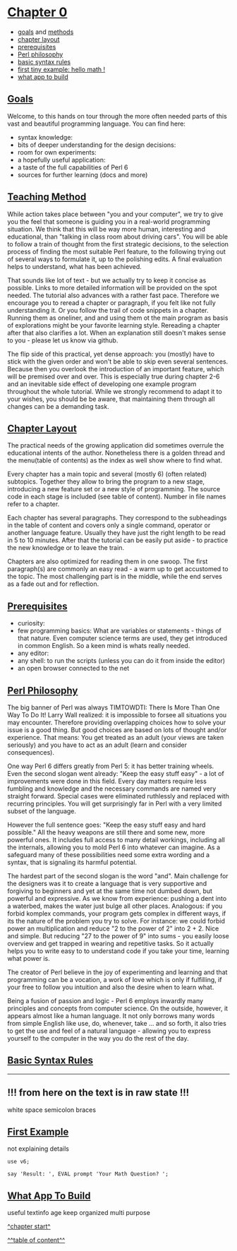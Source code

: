 

[Chapter 0](../table-of-content.md)
===================================


   * [goals](#goals) and [methods](#teaching-method)
   * [chapter layout](#chapter-layout)
   * [prerequisites](#prerequisites)
   * [Perl philosophy](#perl-philosophy)
   * [basic syntax rules](#basic-syntax-rules)
   * [first tiny example: hello math !](#first-example)
   * [what app to build](#what-app-to-build)



[Goals](#chapter-0)
-------------------

Welcome,
to this hands on tour through the more often needed parts of this vast and
beautiful programming language. You can find here:

   - syntax knowledge:
   - bits of deeper understanding for the design decisions:
   - room for own experiments:
   - a hopefully useful application:
   - a taste of the full capabilities of Perl 6
   - sources for further learning (docs and more)



[Teaching Method](#chapter-0)
-----------------------------

While action takes place between "you and your computer", we try to give you
the feel that someone is guiding you in a real-world programming situation.
We think that this will be way more human, interesting and educational,
than "talking in class room about driving cars".
You will be able to follow a train of thought from the first strategic decisions,
to the selection process of finding the most suitable Perl feature, to the
following trying out of several ways to formulate it, up to the polishing edits.
A final evaluation helps to understand, what has been achieved.

That sounds like lot of text - but we actually try to keep it concise as possible.
Links to more detailed information will be provided on the spot needed.
The tutorial also advances with a rather fast pace. Therefore we encourage you to
reread a chapter or paragraph, if you felt like not fully understanding it.
Or you follow the trail of code snippets in a chapter. Running them as oneliner,
and and using them ot the main program as basis of explorations might be your
favorite learning style. Rereading a chapter after that also clarifies a lot.
When an explanation still doesn't makes sense to you - please let us know via github.

The flip side of this practical, yet dense approach: you (mostly) have to stick
with the given order and won't be able to skip even several sentences.
Because then you overlook the introduction of an important feature, which will be
premised over and over. This is especially true during chapter 2-6 and an inevitable
side effect of developing one example program throughout the whole tutorial.
While we strongly recommend to adapt it to your wishes, you should be be aware,
that maintaining them through all changes can be a demanding task.



[Chapter Layout](#chapter-0)
--------------------------

The practical needs of the growing application did sometimes overrule the
educational intents of the author. Nonetheless there is a golden thread 
and the menu(table of contents) as the index as well show where to find what.

Every chapter has a main topic and several (mostly 6) (often related) subtopics.
Together they allow to bring the program to a new stage, introducing a new
feature set or a new style of programming. The source code in each stage is
included (see table of content). Number in file names refer to a chapter.

Each chapter has several paragraphs. They correspond to the subheadings in the table
of content and covers only a single command, operator or another language feature. 
Usually they have just the right length to be read in 5 to 10 minutes.
After that the tutorial can be easily put aside - to practice the new knowledge
or to leave the train. 

Chapters are also optimized for reading them in one swoop. The first paragraph(s)
are commonly an easy read - a warm up to get accustomed to the topic.
The most challenging part is in the middle, while the end serves as a fade out
and for reflection.



[Prerequisites](#chapter-0)
--------------------------

   - curiosity:
   - few programming basics:
     What are variables or statements - things of that nature.
     Even computer science terms are used, they get introduced in common English.
     So a keen mind is whats really needed.
   - any editor:
   - any shell:
     to run the scripts (unless you can do it from inside the editor)
   - an open browser connected to the net


   
[Perl Philosophy](#chapter-0)
-----------------------------

The big banner of Perl was always TIMTOWDTI: There Is More Than One Way To Do It!
Larry Wall realized: it is impossible to forsee all situations you may encounter.
Therefore providing overlapping choices how to solve your issue is a good thing.
But good choices are based on lots of thought and/or experience. That means:
You get treated as an adult (your views are taken seriously) and you have to act
as an adult (learn and consider consequences).

One way Perl 6 differs greatly from Perl 5: it has better training wheels.
Even the second slogan went already: "Keep the easy stuff easy" - a lot of
improvements were done in this field. Every day matters require less fumbling
and knowledge and the necessary commands are named very straight forward.
Special cases were eliminated ruthlessly and replaced with recurring principles.
You will get surprisingly far in Perl with a very limited subset of the language.

However the full sentence goes: "Keep the easy stuff easy and hard possible."
All the heavy weapons are still there and some new, more powerful ones.
It includes full access to many detail workings, including all the internals,
allowing you to mold Perl 6 into whatever can imagine.
As a safeguard many of these possibilities need some extra wording and a syntax,
that is signaling its harmful potential.

The hardest part of the second slogan is the word "and". Main challenge for the
designers was it to create a language that is very supportive and forgiving to
beginners and yet at the same time not dumbed down, but powerful and expressive.
As we know from experience: pushing a dent into a waterbed, makes the water just
bulge all other places. Analogous: if you forbid komplex commands, your program
gets complex in different ways, if its the nature of the problem you try to solve.
For instance: we could forbid power an multiplication and reduce "2 to the power 
of 2" into 2 + 2. Nice and simple. But reducing "27 to the power of 9" into sums -
you easily loose overview and get trapped in wearing and repetitive tasks.
So it actually helps you to write easy to to understand code if you take your time,
learning what power is.

The creator of Perl believe in the joy of experimenting and learning and that
programming can be a vocation, a work of love which is only if fulfilling,
if your free to follow you intuition and also the desire when to learn what.

Being a fusion of passion and logic - Perl 6 employs inwardly many principles
and concepts from computer science. On the outside, however, it appears almost
like a human language. It not only borrows many words from simple English like
use, do, whenever, take ... and so forth, it also tries to get the use and feel
of a natural language - allowing you to express yourself to the computer in the
way you do the rest of the day.



[Basic Syntax Rules](#chapter-0)
--------------------------------

----
   !!! from here on the text is in raw state !!!
----

white space
semicolon
braces



[First Example](#chapter-0)
--------------------------

not explaining details

`use v6;`
 
`say 'Result: ', EVAL prompt 'Your Math Question? ';`



[What App To Build](#chapter-0)
---------------------------

useful
textinfo age
keep organized
multi purpose



[^chapter start^](#chapter-0)

[^^table of content^^](../table-of-content.md)

